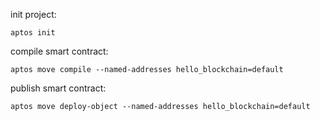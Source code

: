 
init project:
```
aptos init
```


compile smart contract:
```
aptos move compile --named-addresses hello_blockchain=default
```


publish smart contract:
```
aptos move deploy-object --named-addresses hello_blockchain=default
```